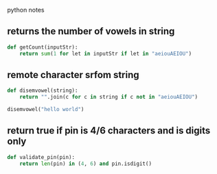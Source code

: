 python notes

## returns the number of vowels in string

```python
def getCount(inputStr):
    return sum(1 for let in inputStr if let in "aeiouAEIOU")
```

## remote character srfom string

```python
def disemvowel(string):
    return "".join(c for c in string if c not in "aeiouAEIOU")

disemvowel("hello world")
```

## return true if pin is 4/6 characters and is digits only

```python
def validate_pin(pin):
    return len(pin) in (4, 6) and pin.isdigit()
```
